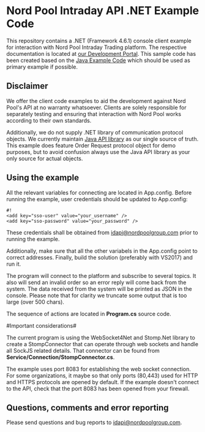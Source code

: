 ﻿# Nord Pool Intraday API .NET Example Code #

This repository contains a .NET (Framework 4.6.1) console client example for interaction with Nord Pool Intraday Trading platform. The respective documentation is located at [our Development Portal](https://developers.nordpoolgroup.com/v1.0/docs/id-introduction). 
This sample code has been created based on the [Java Example Code](https://bitbucket.org/nordpoolspot/public-intraday-api-example) which should be used as primary example if possible. 

## Disclaimer ##

We offer the client code examples to aid the development against Nord Pool's API at no warranty whatsoever. Clients are solely responsible for separately testing and ensuring that interaction with Nord Pool works according to their own standards.

Additionally, we do not supply .NET library of communication protocol objects. We currently maintain [Java API library](https://bitbucket.org/nordpoolspot/public-intraday-api) as our single source of truth. This example does feature 
Order Request protocol object for demo purposes, but to avoid confusion always use the Java API library as your only source for actual objects. 

## Using the example ##

All the relevant variables for connecting are located in App.config. Before running the example, user credentials should be updated to App.config:
```
#!
<add key="sso-user" value="your_username" />
<add key="sso-password" value="your_password" />
```
These credentials shall be obtained from [idapi@nordpoolgroup.com](mailto:idapi@nordpoolgroup.com) prior to running the example.

Additionally, make sure that all the other variabels in the App.config point to correct addresses.
Finally, build the solution (preferably with VS2017) and run it.

The program will connect to the platform and subscribe to several topics. It also will send an invalid order so an error reply will come back from the system. The data received from the system will be printed as JSON in the console. Please note that for clarity we truncate some output that is too large (over 500 chars). 

The sequence of actions are located in **Program.cs** source code.

#Important considerations#

The current program is using the WebSocket4Net and Stomp.Net library to create a StompConnector that can operate through web sockets and handle all SockJS related details. That connector can be found from **Service/Connection/StompConnector.cs**.

The example uses port 8083 for establishing the web socket connection. For some organizations, it maybe so that only ports (80,443) used for HTTP and HTTPS protocols are opened by default. If the example doesn't connect to the API, check that the port 8083 has been opened from your firewall.

## Questions, comments and error reporting ##

Please send questions and bug reports to [idapi@nordpoolgroup.com](mailto:idapi@nordpoolgroup.com).